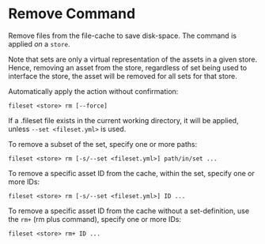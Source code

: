 Remove Command
==============

Remove files from the file-cache to save disk-space. The command is applied *on* a `store`.

Note that sets are only a virtual representation of the assets in a given store.
Hence, removing an asset from the store, regardless of set being used to interface the store,
the asset will be removed for all sets for that store.

Automatically apply the action without confirmation:

```console
fileset <store> rm [--force]
```

If a .fileset file exists in the current working directory, it will be applied,
unless `--set <fileset.yml>` is used.

To remove a subset of the set, specify one or more paths:

```console
fileset <store> rm [-s/--set <fileset.yml>] path/in/set ...
```

To remove a specific asset ID from the cache, within the set, specify one or more IDs:

```console
fileset <store> rm [-s/--set <fileset.yml>] ID ...
```

To remove a specific asset ID from the cache without a set-definition, use the `rm+` (rm plus command),
specify one or more IDs:

```console
fileset <store> rm+ ID ...
```
